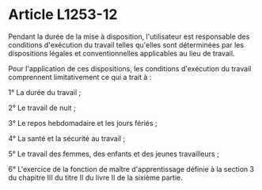 # Article L1253-12

Pendant la durée de la mise à disposition, l'utilisateur est responsable des conditions d'exécution du travail telles qu'elles sont déterminées par les dispositions légales et conventionnelles applicables au lieu de travail.

Pour l'application de ces dispositions, les conditions d'exécution du travail comprennent limitativement ce qui a trait à :

1° La durée du travail ;

2° Le travail de nuit ;

3° Le repos hebdomadaire et les jours fériés ;

4° La santé et la sécurité au travail ;

5° Le travail des femmes, des enfants et des jeunes travailleurs ;

6° L'exercice de la fonction de maître d'apprentissage définie à la section 3 du chapitre III du titre II du livre II de la sixième partie.